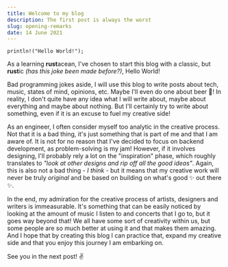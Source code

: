 ```yaml
---
title: Welcome to my blog
description: The first post is always the worst
slug: opening-remarks
date: 14 June 2021
---
```


`println!("Hello World!");`

As a learning **rust**acean, I've chosen to start this blog with a classic, but **rust**ic _(has this joke been made before?)_, Hello World!

Bad programming jokes aside, I will use this blog to write posts about tech, music, states of mind, opinions, etc. Maybe I'll even do one about beer 🍺! In reality, I don't quite have any idea what I will write about, maybe about everything and maybe about nothing. But I'll certainly try to write about something, even if it is an excuse to fuel my creative side!

As an engineer, I often consider myself too analytic in the creative process. Not that it is a bad thing, it's just something that is part of me and that I am aware of. It is not for no reason that I've decided to focus on backend development, as problem-solving is my jam! However, if it involves designing, I'll probably rely a lot on the "inspiration" phase, which roughly translates to _"look at other designs and rip off all the good ideas"_. Again, this is also not a bad thing - _I think_ - but it means that my creative work will never be truly _original_ and be based on building on what's good ✨ out there ✨.

In the end, my admiration for the creative process of artists, designers and writers is immeasurable. It's something that can be easily noticed by looking at the amount of music I listen to and concerts that I go to, but it goes way beyond that! We all have some sort of creativity within us, but some people are so much better at using it and that makes them amazing. And I hope that by creating this blog I can practice that, expand my creative side and that you enjoy this journey I am embarking on.

See you in the next post! ✌
